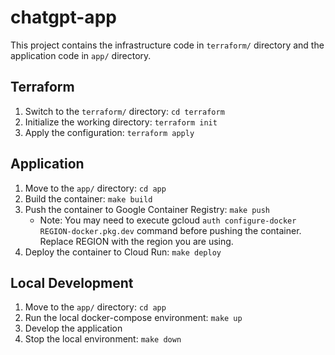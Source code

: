 # chatgpt-app

This project contains the infrastructure code in `terraform/` directory and the application code in `app/` directory.

## Terraform

1. Switch to the `terraform/` directory: `cd terraform`
1. Initialize the working directory: `terraform init`
1. Apply the configuration: `terraform apply`

## Application

1. Move to the `app/` directory: `cd app`
1. Build the container: `make build`
1. Push the container to Google Container Registry: `make push`
   - Note: You may need to execute gcloud `auth configure-docker REGION-docker.pkg.dev` command before pushing the container. Replace REGION with the region you are using.
1. Deploy the container to Cloud Run: `make deploy`

## Local Development

1. Move to the `app/` directory: `cd app`
1. Run the local docker-compose environment: `make up`
1. Develop the application
1. Stop the local environment: `make down`
